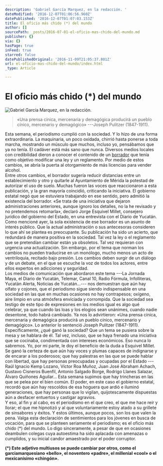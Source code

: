 ```yaml
---
description: 'Gabriel García Marquez, en la redacción. '
dateModified: '2016-12-07T01:06:56.960Z'
datePublished: '2016-12-07T01:07:03.153Z'
title: El oficio más chido (*) del mundo
author: []
sourcePath: _posts/2016-07-01-el-oficio-mas-chido-del-mundo.md
publisher: {}
via: {}
hasPage: true
inFeed: true
starred: false
datePublishedOriginal: '2016-11-09T21:05:37.801Z'
url: el-oficio-mas-chido-del-mundo/index.html
_type: Article

---
```

# El oficio más chido (\*) del mundo
![Gabriel García Marquez, en la redacción. ](https://the-grid-user-content.s3-us-west-2.amazonaws.com/93538441-e546-402d-b7bb-410c92a59299.jpg)

> «Una prensa cínica, mercenaria y demagógica producirá un pueblo cínico, mercenario y demagógico» ---Joseph Pulitzer (1847-1911). 

Esta semana, el periodismo cumplió con la sociedad. Y lo hizo de una forma extraordinaria. La maquinaria, un poco oxidada, chirrió hasta ponerse a toda marcha, mostrando un músculo que muchos, incluso yo, pensábamos que ya no tenía. El cadáver está más sano que nunca. Diversos medios locales con credibilidad dieron a conocer el contenido de un [borrador][0] que tenía como objetivo modificar una ley y un reglamento. Por medio de estos cambios, se abría la puerta al otorgamiento de más licencias para vender alcohol.   
Entre otros cambios, el borrador sugería reducir distancias entre un establecimiento y otro y quitarle al Ayuntamiento de Mérida la potestad de autorizar el uso de suelo. Muchas fueron las voces que reaccionaron a esta publicación, y la gran mayoría coincidió, criticando la iniciativa. El gobierno estatal negó que se estuviera trabajando en ese sentido, pero admitió la existencia del borrador. «Se trata de una iniciativa que dejaron administraciones anteriores, aunque ignoro los detalles, no la he revisado y no pretendemos retomarla», declaró Jorge Esquivel Millet, consejero jurídico del gobierno del Estado, en una entrevista con el Diario de Yucatán.   
Como mencioné ayer, la sola existencia de ese borrador es un asunto de interés público. Que la actual administración o sus antecesoras consideren lo que ahí se plantea es preocupante. Su publicación ha sido un acierto, que redundará de manera positiva en la sociedad. Tal vez la ley o el reglamento que se pretendían cambiar están ya obsoletos. Tal vez requieran con urgencia una actualización. Sin embargo, por el tema que norman los cambios no pueden traducirse en un monólogo, mucho menos un acto de ventriloquia, recitado bajo presión. Los cambios deben surgir de un diálogo y de un debate, en el que se escuche la voz de todos los actores, entre ellos expertos en adicciones y seguridad.   
Los medios de comunicación que abordaron este tema ---La Jornada Maya, el Diario de Yucatán, Telemar, Canal 10, Radio Fórmula, Infolliteras, Yucatán Alerta, Noticias de Yucatán...--- nos demuestran que aún hay olfato y cojones, que el periodismo sigue siendo indispensable en una sociedad en las que en muchas ocasiones no hay contrapesos; oxígeno, aire limpio en una atmósfera enviciada y corrompida. Que la sociedad sea testigo de este tipo de expresiones en los medios igual es algo qué celebrar, ya que cuando las loas y los elogios sean unánimes, cuando nadie desentone, todo habrá cambiado. Ya nos lo advirtieron: «Una prensa cínica, mercenaria y demagógica producirá un pueblo cínico, mercenario y demagógico». Lo anterior lo sentenció Joseph Pulitzer (1847-1911).   
Específicamente, ¿qué ganó la sociedad? Que un tema se pusiera sobre la mesa y se hablara de él. Tal vez, incluso, que se haya frenado una iniciativa que se cocinaba, condimentada con intereses económicos. Eso nunca lo sabremos. Yo, por mi parte, le doy el beneficio de la duda a Esquivel Millet. Se ganó la certeza de que aún hay voces y plumas capaces de indignarse y de encarar a los poderosos; que hay palestras en las que se puede hablar con libertad, que hay personas preocupadas y ocupadas por el Estado ---Raúl Ignacio Kemp Lozano, Víctor Roa Muñoz, Juan José Abraham Achach, Gustavo Cisneros Buenfil, Antonio Salgado Borge, Rodrigo Llanes Salazar, Álvaro Quiñones Aguilar... Esta semana supimos que hay trincheras en las que se pelea por el bien común. El poder, en este caso el gobierno estatal, recordó que aún hay rescoldos de esa hoguera que ardió e iluminó generaciones, que hay personas que lo vigilan, quijotescamente dispuestas aún a desfacer entuertos y castigar agravios.  
Y eso, al fin y al cabo, es el periodismo en el que creo, el que me hace reír y llorar; el que me hipnotizó y al que voluntariamente estoy atado a su grillete de sinsabores y éxitos. Y estos últimos, aunque pocos, son los que valen la pena. Valga esta declaración de sentimientos para los jóvenes en busca de vocación, para que se planteen seriamente el periodismo; es el oficio más chido (\*) del mundo. Lo digo sinceramente, a pesar de que en ocasiones deambulen colegas cuya autoestima ha sido aplacada con amenazas o cumplidos, y su inicial candor amaestrado por el poder corruptor.

**(\*) Este adjetivo multiusos se puede cambiar por otros, como el garciamarquesiano «bello», el noventero «padre», el millenial «cool» o el mexicanísimo «chingón».**

[0]: https://www.lajornadamaya.mx/2016-06-28/Negocio-redondo